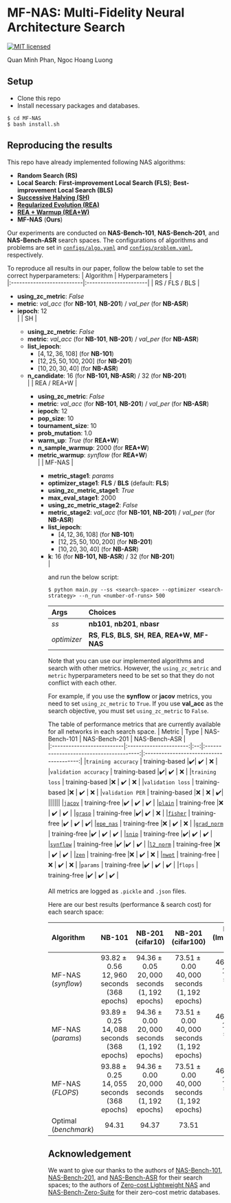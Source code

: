 # MF-NAS: Multi-Fidelity Neural Architecture Search
[![MIT licensed](https://img.shields.io/badge/license-MIT-brightgreen.svg)](LICENSE.md)

Quan Minh Phan, Ngoc Hoang Luong

## Setup
- Clone this repo
- Install necessary packages and databases.
```
$ cd MF-NAS
$ bash install.sh
```
## Reproducing the results
This repo have already implemented following NAS algorithms:
- **Random Search (RS)**
- **Local Search**: **First-improvement Local Search (FLS)**; **Best-improvement Local Search (BLS)**
- [**Successive Halving (SH)**](http://proceedings.mlr.press/v51/jamieson16.pdf)
- [**Regularized Evolution (REA)**](https://dl.acm.org/doi/abs/10.1609/aaai.v33i01.33014780)
- [**REA + Warmup (REA+W)**](https://openreview.net/pdf?id=0cmMMy8J5q) 
- **MF-NAS** (**Ours**)

Our experiments are conducted on **NAS-Bench-101**, **NAS-Bench-201**, and **NAS-Bench-ASR** search spaces. 
The configurations of algorithms and problems are set in [`configs/algo.yaml`](configs/algo.yaml) and [`configs/problem.yaml`](configs/problem.yaml), respectively.

To reproduce all results in our paper, follow the below table to set the correct hyperparameters:
| Algorithm                   | Hyperparameters            |            
|:--------------------------|:----------------------|
| RS / FLS / BLS          | <ul><li>**using_zc_metric**: _False_</li><li>**metric**: _val_acc_ (for **NB-101**, **NB-201**) / _val_per_ (for **NB-ASR**)</li><li>**iepoch**: $12$</li> |
| SH         | <ul><li>**using_zc_metric**: _False_</li><li>**metric**: _val_acc_ (for **NB-101**, **NB-201**) / _val_per_ (for **NB-ASR**)</li><li>**list_iepoch**: <ul><li>$[4, 12, 36, 108]$ (for **NB-101**)</li><li>$[12, 25, 50, 100, 200]$ (for **NB-201**)</li><li>$[10, 20, 30, 40]$ (for **NB-ASR**)</li></ul><li>**n_candidate**: $16$ (for **NB-101, NB-ASR**) / $32$ (for **NB-201**)</li>|
| REA / REA+W          | <ul><li>**using_zc_metric**: _False_</li><li>**metric**: _val_acc_ (for **NB-101**, **NB-201**) / _val_per_ (for **NB-ASR**)</li><li>**iepoch**: $12$</li><li>**pop_size**: $10$</li><li>**tournament_size**: $10$</li><li>**prob_mutation**: $1.0$</li><li>**warm_up**: _True_ (for **REA+W**)</li><li>**n_sample_warmup**: $2000$ (for **REA+W**)</li><li>**metric_warmup**: _synflow_ (for **REA+W**)</li>|
| MF-NAS         | <ul><li>**metric_stage1**: _params_</li><li>**optimizer_stage1**: **FLS** / **BLS** (default: **FLS**)</li><li>**using_zc_metric_stage1**: _True_</li><li>**max_eval_stage1**: $2000$</li><li>**using_zc_metric_stage2**: _False_</li><li>**metric_stage2**: _val_acc_ (for **NB-101**, **NB-201**) / _val_per_ (for **NB-ASR**)</li><li>**list_iepoch**: <ul><li>$[4, 12, 36, 108]$ (for **NB-101**)</li><li>$[12, 25, 50, 100, 200]$ (for **NB-201**)</li><li>$[10, 20, 30, 40]$ (for **NB-ASR**)</li></ul><li>**k**: $16$ (for **NB-101, NB-ASR**) / $32$ (for **NB-201**)</li>|

and run the below script:
```shell
$ python main.py --ss <search-space> --optimizer <search-strategy> --n_run <number-of-runs> 500
```
| Args                   | Choices            |            
|:--------------------------|:----------------------|
| _ss_          | **nb101**, **nb201**, **nbasr** |
| _optimizer_         | **RS**, **FLS**, **BLS**, **SH**, **REA**, **REA+W**, **MF-NAS**|

Note that you can use our implemented algorithms and search with other metrics. However, the `using_zc_metric` and `metric` hyperparameters need to be set so that they do not conflict with each other.

For example, if you use the **synflow** or **jacov** metrics, you need to set `using_zc_metric` to `True`.
If you use **val_acc** as the search objective, you must set `using_zc_metric` to `False`.

The table of performance metrics that are currently available for all networks in each search space.
| Metric                   | Type | NAS-Bench-101            |  NAS-Bench-201                         | NAS-Bench-ASR                          |            
|:--------------------------|:----------------------:|:--:|:---------------------------------------:|:---------------------------------------:|
|`training accuracy`          | training-based |:heavy_check_mark:| :heavy_check_mark: | :x: |
|`validation accuracy`        | training-based |:heavy_check_mark:| :heavy_check_mark: | :x: |
|`training loss`           | training-based |:x: | :heavy_check_mark: | :x: |
|`validation loss`         | training-based |:x: | :heavy_check_mark: | :x: |
|`validation PER`         | training-based |:x: | :x: | :heavy_check_mark:|
||||||
|[`jacov`](https://arxiv.org/abs/2006.04647v1)         | training-free |:heavy_check_mark: | :heavy_check_mark: | :heavy_check_mark: |
|[`plain`](https://openreview.net/pdf?id=0cmMMy8J5q)         |  training-free |:x: | :heavy_check_mark: | :heavy_check_mark: |
|[`grasp`](https://openreview.net/forum?id=SkgsACVKPH)          | training-free |:heavy_check_mark:| :heavy_check_mark: | :x: |
|[`fisher`](https://arxiv.org/abs/1906.04113)         |  training-free |:heavy_check_mark: | :heavy_check_mark: | :heavy_check_mark:|
|[`epe_nas`](https://link.springer.com/chapter/10.1007/978-3-030-86383-8_44)        |  training-free |:x: | :heavy_check_mark: | :x: |
|[`grad_norm`](https://openreview.net/pdf?id=0cmMMy8J5q)      |  training-free |:heavy_check_mark: | :heavy_check_mark: | :heavy_check_mark: |
|[`snip`](https://openreview.net/forum?id=B1VZqjAcYX)        |  training-free |:heavy_check_mark:| :heavy_check_mark: | :heavy_check_mark: |
|[`synflow`](https://arxiv.org/abs/2006.05467)     |  training-free |:heavy_check_mark: |:heavy_check_mark: | :heavy_check_mark: |
|[`l2_norm`](https://openreview.net/pdf?id=0cmMMy8J5q)      |  training-free |:x: | :heavy_check_mark: | :heavy_check_mark: |
|[`zen`](https://ieeexplore.ieee.org/document/9711186)        |  training-free |:x: | :heavy_check_mark: | :x: |
|[`nwot`](https://arxiv.org/abs/2006.04647)        |  training-free |:x: | :heavy_check_mark: | :x: |
|`params`      |  training-free |:heavy_check_mark: | :heavy_check_mark: | :heavy_check_mark: |
|`flops`        |  training-free |:heavy_check_mark: | :heavy_check_mark: | :heavy_check_mark: |

All metrics are logged as `.pickle` and `.json` files. 

Here are our best results (performance & search cost) for each search space:

| Algorithm                 | NB-101            | NB-201<br/>(cifar10) | NB-201<br/>(cifar100) | NB-201<br/>(ImageNet16-120) | NAS-Bench-ASR     |            
|:--------------------------|:-:|:-:|:-:|:-:|:-:|
|MF-NAS (_synflow_)          | $93.82 \pm 0.56$<br/>$12,960$ seconds<br/>($368$ epochs)|$94.36 \pm 0.05$<br/>$20,000$ seconds<br/>($1,192$ epochs)| $73.51 \pm 0.00$<br/>$40,000$ seconds<br/>($1,192$ epochs) | $46.34 \pm 0.00$<br/>$120,000$ seconds<br/>($1,192$ epochs) | $21.77 \pm 0.00$<br/>$300$ epochs |
|MF-NAS (_params_)          | $93.89 \pm 0.25$<br/>$14,088$ seconds<br/>($368$ epochs)  |$94.36 \pm 0.00$<br/>$20,000$ seconds<br/>($1,192$ epochs)| $73.51 \pm 0.00$<br/>$40,000$ seconds<br/>($1,192$ epochs) | $46.34 \pm 0.00$<br/>$120,000$ seconds<br/>($1,192$ epochs) | $21.81 \pm 0.26$<br/>$300$ epochs |
|MF-NAS (_FLOPS_)          | $93.88 \pm 0.25$<br/>$14,055$ seconds<br/>($368$ epochs)  |$94.36 \pm 0.00$<br/>$20,000$ seconds<br/>($1,192$ epochs)| $73.51 \pm 0.00$<br/>$40,000$ seconds<br/>($1,192$ epochs) | $46.34 \pm 0.00$<br/>$120,000$ seconds<br/>($1,192$ epochs)| $21.78 \pm 0.36$<br/>$300$ epochs |
|Optimal (_benchmark_)          | $94.31$  | $94.37$ | $73.51$  | $47.31$ | $21.40$ |

## Acknowledgement
We want to give our thanks to the authors of [NAS-Bench-101](https://arxiv.org/abs/1902.09635), [NAS-Bench-201](https://arxiv.org/abs/2001.00326), and [NAS-Bench-ASR](https://openreview.net/forum?id=CU0APx9LMaL) for their search spaces; to the authors of [Zero-cost Lightweight NAS](https://openreview.net/pdf?id=0cmMMy8J5q) and [NAS-Bench-Zero-Suite](https://openreview.net/pdf?id=yWhuIjIjH8k) for their zero-cost metric databases.